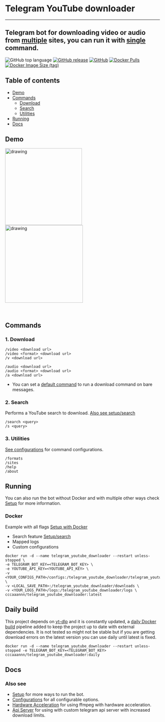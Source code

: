 # Telegram YouTube downloader
---
## Telegram bot for downloading video or audio from [multiple](https://github.com/yt-dlp/yt-dlp/blob/master/supportedsites.md) sites, you can run it with [single](#running) command.

![GitHub top language](https://img.shields.io/github/languages/top/cccaaannn/telegram_youtube_downloader?color=blue&style=for-the-badge) [![GitHub release](https://img.shields.io/github/v/release/cccaaannn/telegram_youtube_downloader?color=blueviolet&style=for-the-badge)](https://github.com/cccaaannn/telegram_youtube_downloader/releases?style=flat-square) [![GitHub](https://img.shields.io/github/license/cccaaannn/telegram_youtube_downloader?color=brightgreen&style=for-the-badge)](https://github.com/cccaaannn/telegram_youtube_downloader/blob/master/LICENSE) [![Docker Pulls](https://img.shields.io/docker/pulls/cccaaannn/telegram_youtube_downloader?color=blue&style=for-the-badge)](https://hub.docker.com/r/cccaaannn/telegram_youtube_downloader) [![Docker Image Size (tag)](https://img.shields.io/docker/image-size/cccaaannn/telegram_youtube_downloader/latest?color=teal&style=for-the-badge)](https://hub.docker.com/r/cccaaannn/telegram_youtube_downloader)

## Table of contents
- [Demo](#demo)
- [Commands](#commands)
  - [Download](#1-download)
  - [Search](#2-search)
  - [Utilities](#3-utilities)
- [Running](#running)
- [Docs](#docs)

## Demo
<img src="https://github.com/cccaaannn/readme_media/blob/master/media/telegram_youtube_downloader/gifs/example_download_audio.gif?raw=true" alt="drawing" width="250"/> <img src="https://github.com/cccaaannn/readme_media/blob/master/media/telegram_youtube_downloader/gifs/example_download_menu.gif?raw=true" alt="drawing" width="253"/>

<br/>

## Commands

### 1. Download
```shell
/video <download url>
/video <format> <download url>
/v <download url>
```
```shell
/audio <download url>
/audio <format> <download url>
/a <download url>
```
- You can set a [default command](https://github.com/cccaaannn/telegram_youtube_downloader/blob/master/docs/CONFIGURATIONS.md#default_command) to run a download command on bare messages.

### 2. Search
Performs a YouTube search to download. [Also see setup/search](https://github.com/cccaaannn/telegram_youtube_downloader/blob/master/docs/SETUP.md#search-command)
```shell
/search <query>
/s <query>
```

### 3. Utilities
[See configurations](https://github.com/cccaaannn/telegram_youtube_downloader/blob/master/docs/CONFIGURATIONS.md) for command configurations.
```shell
/formats
/sites
/help
/about
```

## Running
You can also run the bot without Docker and with multiple other ways check [Setup](https://github.com/cccaaannn/telegram_youtube_downloader/blob/master/docs/SETUP.md) for more information.
### Docker 
Example with all flags [Setup with Docker](https://github.com/cccaaannn/telegram_youtube_downloader/blob/master/docs/SETUP.md#1-docker)
  - Search feature [Setup/search](https://github.com/cccaaannn/telegram_youtube_downloader/blob/master/docs/SETUP.md#search-command)
  - Mapped logs
  - Custom configurations
```shell
docker run -d --name telegram_youtube_downloader --restart unless-stopped \
-e TELEGRAM_BOT_KEY=<TELEGRAM_BOT_KEY> \
-e YOUTUBE_API_KEY=<YOUTUBE_API_KEY> \
-v <YOUR_CONFIGS_PATH>/configs:/telegram_youtube_downloader/telegram_youtube_downloader/configs \
-v <LOCAL_SAVE_PATH>:/telegram_youtube_downloader/downloads \
-v <YOUR_LOGS_PATH>/logs:/telegram_youtube_downloader/logs \
cccaaannn/telegram_youtube_downloader:latest
```

## Daily build
This project depends on [yt-dlp](https://github.com/yt-dlp/yt-dlp) and it is constantly updated, a [daily Docker build](https://hub.docker.com/r/cccaaannn/telegram_youtube_downloader/tags) pipeline added to keep the project up to date with external dependencies. It is not tested so might not be stable but if you are getting download errors on the latest version you can use daily until latest is fixed.
```shell
docker run -d --name telegram_youtube_downloader --restart unless-stopped -e TELEGRAM_BOT_KEY=<TELEGRAM_BOT_KEY> cccaaannn/telegram_youtube_downloader:daily
```

## Docs
### Also see
- [Setup](https://github.com/cccaaannn/telegram_youtube_downloader/blob/master/docs/SETUP.md) for more ways to run the bot.
- [Configurations](https://github.com/cccaaannn/telegram_youtube_downloader/blob/master/docs/CONFIGURATIONS.md) for all configurable options.
- [Hardware Acceleration](https://github.com/cccaaannn/telegram_youtube_downloader/blob/master/docs/HARDWARE_ACCELERATION.md) for using ffmpeg with hardware acceleration.
- [Api Server](https://github.com/cccaaannn/telegram_youtube_downloader/blob/master/docs/API_SERVER.md) for using with custom telegram api server with increased download limits.
